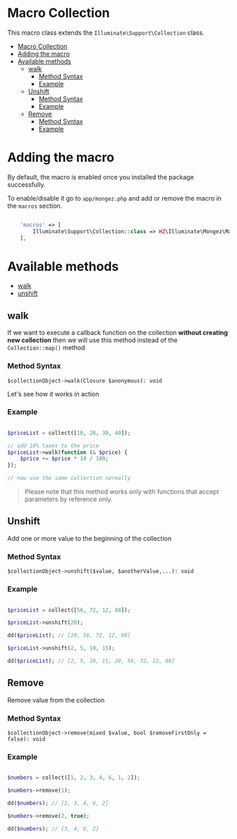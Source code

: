 # Macro Collection

This macro class extends the `Illuminate\Support\Collection` class.

- [Macro Collection](#macro-collection)
- [Adding the macro](#adding-the-macro)
- [Available methods](#available-methods)
    - [walk](#walk)
        - [Method Syntax](#method-syntax)
        - [Example](#example)
    - [Unshift](#unshift)
        - [Method Syntax](#method-syntax-1)
        - [Example](#example-1)
    - [Remove](#remove)
        - [Method Syntax](#method-syntax-2)
        - [Example](#example-2)


# Adding the macro
By default, the macro is enabled once you installed the package successfully.

To enable/disable it go to `app/mongez.php` and add or remove the macro in the `macros` section.

```php

    'macros' => [
        Illuminate\Support\Collection::class => HZ\Illuminate\Mongez\Macros\Support\Collection::class,
    ],
```

# Available methods
- [walk](#walk)
- [unshift](#unshift)

## walk
If we want to execute a callback function on the collection **without creating new collection** then we will use this method instead of the `Collection::map()` method


### Method Syntax

`$collectionObject->walk(Closure $anonymous): void`

Let's see how it works in action

### Example
```php

$priceList = collect([10, 20, 30, 40]);

// add 10% taxes to the price
$priceList->walk(function (& $price) {
    $price += $price * 10 / 100;
});

// now use the same collection normally
```

> Please note that this method works only with functions that accept parameters by reference only.

## Unshift
Add one or more value to the beginning of the collection 

### Method Syntax
`$collectionObject->unshift($value, $anotherValue,...): void`

### Example

```php

$priceList = collect([56, 72, 12, 88]);

$priceList->unshift(20); 

dd($priceList); // [20, 56, 72, 12, 88]

$priceList->unshift(2, 5, 10, 15);

dd($priceList); // [2, 5, 10, 15, 20, 56, 72, 12, 88]

```

## Remove
Remove value from the collection

### Method Syntax
`$collectionObject->remove(mixed $value, bool $removeFirstOnly = false): void`

### Example

```php

$numbers = collect([1, 2, 3, 4, 6, 1, 2]);

$numbers->remove(1); 

dd($numbers); // [2, 3, 4, 6, 2]

$numbers->remove(2, true); 

dd($numbers); // [3, 4, 6, 2]

```